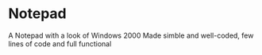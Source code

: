 # Notepad
A Notepad with a look of Windows 2000
Made simble and well-coded, few lines of code and full functional 

